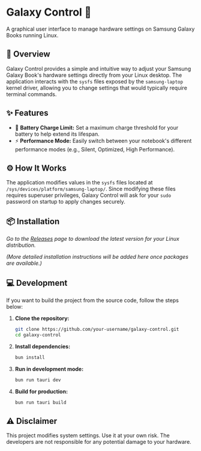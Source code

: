 # Galaxy Control 🚀

A graphical user interface to manage hardware settings on Samsung Galaxy Books running Linux.

## 📝 Overview

Galaxy Control provides a simple and intuitive way to adjust your Samsung Galaxy Book's hardware settings directly from your Linux desktop. The application interacts with the `sysfs` files exposed by the `samsung-laptop` kernel driver, allowing you to change settings that would typically require terminal commands.

## ✨ Features

- 🔋 **Battery Charge Limit:** Set a maximum charge threshold for your battery to help extend its lifespan.
- ⚡ **Performance Mode:** Easily switch between your notebook's different performance modes (e.g., Silent, Optimized, High Performance).

## ⚙️ How It Works

The application modifies values in the `sysfs` files located at `/sys/devices/platform/samsung-laptop/`. Since modifying these files requires superuser privileges, Galaxy Control will ask for your `sudo` password on startup to apply changes securely.

## 📦 Installation

*Go to the [Releases](https://github.com/your-username/galaxy-control/releases) page to download the latest version for your Linux distribution.*

*(More detailed installation instructions will be added here once packages are available.)*

## 💻 Development

If you want to build the project from the source code, follow the steps below:

1.  **Clone the repository:**
    ```bash
    git clone https://github.com/your-username/galaxy-control.git
    cd galaxy-control
    ```

2.  **Install dependencies:**
    ```bash
    bun install
    ```

3.  **Run in development mode:**
    ```bash
    bun run tauri dev
    ```

4.  **Build for production:**
    ```bash
    bun run tauri build
    ```

## ⚠️ Disclaimer

This project modifies system settings. Use it at your own risk. The developers are not responsible for any potential damage to your hardware.